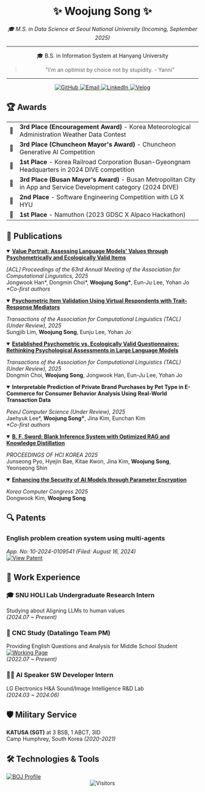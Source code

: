 <div align="center">
  
  # ✨ Woojung Song ✨
  
*🎓 M.S. in Data Science at Seoul National University (Incoming, September 2025)*  <hr>

🎓 B.S. in Information System at Hanyang University 

  <blockquote>
    "I'm an optimist by choice not by stupidity. - Yanni"
  </blockquote>
  <hr>
  <div>
    <a href="https://github.com/opusdeisong" target="_blank">
      <img alt="GitHub" src="https://img.shields.io/badge/GitHub-100000?style=for-the-badge&logo=github&logoColor=white" />
    </a>
    <a href="mailto:opusdeisong@gmail.com" target="_blank">
      <img alt="Email" src="https://img.shields.io/badge/Email-D14836?style=for-the-badge&logo=gmail&logoColor=white" />
    </a>
    <a href="https://www.linkedin.com/in/opusdeisong/" target="_blank">
      <img alt="LinkedIn" src="https://img.shields.io/badge/LinkedIn-0077B5?style=for-the-badge&logo=linkedin&logoColor=white" />
    </a>
    <a href="https://velog.io/@qui_procedit" target="_blank">
      <img alt="Velog" src="https://img.shields.io/badge/Velog-20C997?style=for-the-badge&logo=velog&logoColor=white" />
    </a>
  </div>
</div>
  
## 🏆 Awards

<table>
 <tr>
   <td align="center">🥉</td>
   <td><strong>3rd Place (Encouragement Award)</strong> - Korea Meteorological Administration Weather Data Contest</td>
 </tr>
 <tr>
   <td align="center">🥉</td>
   <td><strong>3rd Place (Chuncheon Mayor's Award)</strong> - Chuncheon Generative AI Competition</td>
 </tr>
 <tr>
   <td align="center">🥇</td>
   <td><strong>1st Place</strong> - Korea Railroad Corporation Busan-Gyeongnam Headquarters in 2024 DIVE competition</td>
 </tr>
 <tr>
   <td align="center">🥉</td>
   <td><strong>3rd Place (Busan Mayor's Award)</strong> - Busan Metropolitan City in App and Service Development category (2024 DIVE)</td>
 </tr>
 <tr>
   <td align="center">🥈</td>
   <td><strong>2nd Place</strong> - Software Engineering Competition with LG X HYU</td>
 </tr>
 <tr>
   <td align="center">🥇</td>
   <td><strong>1st Place</strong> - Namuthon (2023 GDSC X Alpaco Hackathon)</td>
 </tr>
</table>

## 📄 Publications

<details open>
  <summary><strong><a href="https://aclanthology.org/2025.acl-long.838/">Value Portrait: Assessing Language Models' Values through Psychometrically and Ecologically Valid Items</a></strong></summary>
  <p>
    <em>[ACL] Proceedings of the 63rd Annual Meeting of the Association for Computational Linguistics, 2025</em><br>
    Jongwook Han*, Dongmin Choi*, <strong>Woojung Song*</strong>, Eun-Ju Lee, Yohan Jo<br>
    <em>*Co-first authors</em>
  </p>
</details>

<details open>
  <summary><strong><a href = "https://arxiv.org/abs/2507.05890">Psychometric Item Validation Using Virtual Respondents with Trait-Response Mediators</a></strong></summary>
  <p>
    <em>Transactions of the Association for Computational Linguistics (TACL) (Under Review), 2025</em><br>
    Sungjib Lim, <strong>Woojung Song</strong>, Eunju Lee, Yohan Jo
  </p>
</details>

<details open>
  <summary><strong><a href="https://www.arxiv.org/abs/2509.10078">Established Psychometric vs. Ecologically Valid Questionnaires: Rethinking Psychological Assessments in Large Language Models</a></strong></summary>
  <p>
    <em>Transactions of the Association for Computational Linguistics (TACL) (Under Review), 2025</em><br>
    Dongmin Choi, <strong>Woojung Song</strong>, Jongwook Han, Eun-Ju Lee, Yohan Jo<br>
  </p>
</details>

<details open>
  <summary><strong>Interpretable Prediction of Private Brand Purchases by Pet Type in E-Commerce for Consumer Behavior Analysis Using Real-World Transaction Data</strong></summary>
  <p>
    <em>PeerJ Computer Science (Under Review), 2025</em><br>
   Jaehyuk Lee*, <strong>Woojung Song*</strong>, Jina Kim, Eunchan Kim<br>
    <em>*Co-first authors</em>
  </p>
</details>

<details open>
  <summary><strong><a href="https://www.dbpia.co.kr/pdf/pdfView.do?nodeId=NODE12131510&googleIPSandBox=false&mark=0&minRead=10&ipRange=false&b2cLoginYN=false&icstClss=010000&isPDFSizeAllowed=true&accessgl=Y&language=ko_KR&hasTopBanner=true">B. F. Sword: Blank Inference System with Optimized RAG and Knowledge Distillation</a></strong></summary>
  <p>
    <em>PROCEEDINGS OF HCI KOREA 2025</em><br>
    Junseong Pyo, Hyejin Bae, Kitae Kwon, Jina Kim, <strong>Woojung Song</strong>, Yeonseong Shin
  </p>
</details>

<details open>
  <summary><strong><a href="https://www.dbpia.co.kr/pdf/pdfView.do?nodeId=NODE12318872">Enhancing the Security of AI Models through Parameter Encryption</a></strong></summary>
  <p>
    <em>Korea Computer Congress 2025</em><br>
    Dongwook Kim, <strong>Woojung Song</strong>
  </p>
</details>

## 🔍 Patents

<div>
  <h3>English problem creation system using multi-agents</h3>
  <p>
    <em>App. No: 10-2024-0109541 (Filed: August 16, 2024)</em><br>
    <a href="https://drive.google.com/file/d/1w7xtQ66pYHyL0JH7QnKij2dlh1I9ydmo/view" target="_blank">
      <img src="https://img.shields.io/badge/View_Patent-4285F4?style=flat-square&logo=googledrive&logoColor=white" alt="View Patent">
    </a>
  </p>
</div>

## 💼 Work Experience

<div>
  <h3>🎓 SNU HOLI Lab Undergraduate Research Intern</h3>
  <p>
    Studying about Aligning LLMs to human values<br>
    <em>(2024.07 ~ Present)</em>
  </p>
</div>

<div>
  <h3>🤝 CNC Study (Datalingo Team PM)</h3>
  <p>
    Providing English Questions and Analysis for Middle School Student<br>
    <a href="https://www.cncscore.com/" target="_blank">
      <img src="https://img.shields.io/badge/Working_Page-4285F4?style=flat-square&logo=googlechrome&logoColor=white" alt="Working Page">
    </a><br>
    <em>(2022.07 ~ Present)</em>
  </p>
</div>

<div>
  <h3>👨‍💻 AI Speaker SW Developer Intern</h3>
  <p>
    LG Electronics H&A Sound/Image Intelligence R&D Lab<br>
    <em>(2024.03 ~ 2024.06)</em>
  </p>
</div>

## 🛡️ Military Service

<div>
  <p>
    <strong>KATUSA (SGT)</strong> at 3 BSB, 1 ABCT, 3ID<br>
    Camp Humphrey, South Korea <em>(2020-2021)</em>
  </p>
</div>

## 🛠️ Technologies & Tools

  <a href="http://mazassumnida.wtf/api/v2/generate_badge?boj=opusdeisong">
    <img src="http://mazassumnida.wtf/api/v2/generate_badge?boj=opusdeisong" alt="BOJ Profile">
</a>
<br>
<div align="center">
  <img src="https://komarev.com/ghpvc/?username=opusdeisong&color=blue&style=flat-square" alt="Visitors">
</div>
